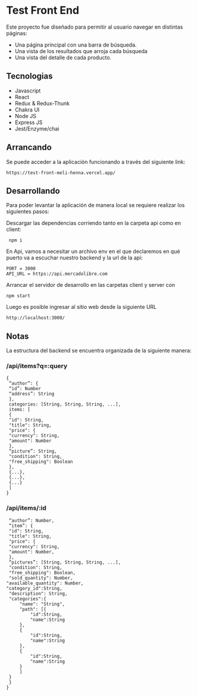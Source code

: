 # Test Front End

Este proyecto fue diseñado para permitir al usuario navegar en distintas páginas:

- Una página principal con una barra de búsqueda.
- Una vista de los resultados que arroja cada búsqueda
- Una vista del detalle de cada producto.



## Tecnologias

- Javascript
- React 
- Redux & Redux-Thunk
- Chakra UI
- Node JS
- Express JS
- Jest/Enzyme/chai


## Arrancando

Se puede acceder a la aplicación funcionando a través del siguiente link:

```
https://test-front-meli-henna.vercel.app/
```



## Desarrollando

Para poder levantar la aplicación de manera local se requiere realizar los siguientes pasos:


Descargar las dependencias corriendo tanto en la carpeta api como en client:

```
 npm i
```

En Api, vamos a necesitar un archivo env en el que declaremos en qué puerto va a escuchar nuestro backend y la url de la api:

```
PORT = 3000
API_URL = https://api.mercadolibre.com
```
Arrancar el servidor de desarrollo en las carpetas client y server con

```
npm start
```

Luego es posible ingresar al sitio web desde la siguiente URL

```
http://localhost:3000/
```





## Notas

La estructura del backend se encuentra organizada de la siguiente manera:

### /api/items?q=:query

```
{
 “author”: {
 “id”: Number
 “address”: String
 },
 categories: [String, String, String, ...],
 items: [
 {
 "id": String,
 "title": String,
 "price": {
 "currency": String,
 "amount": Number
 },
 “picture”: String,
 "condition": String,
 "free_shipping": Boolean
 },
 {...},
 {...},
 {...}
 ]
}

```



### /api/items/:id

```{
 “author”: Number,
 “item”: {
 "id": String,
 "title": String,
 "price": {
 "currency": String,
 "amount": Number,
 },
 “pictures”: [String, String, String, ...],
 "condition": String,
 "free_shipping": Boolean,
 "sold_quantity": Number,
"available_quantity": Number,
"category_id":String,
 "description": String,
 "categories":{
     "name": "String",
     "path": [{
         "id":String,
         "name":String
     },
     {
         "id":String,
         "name":String
     },
     {
         "id":String,
         "name":String
     }
     ]
 }
 }
}


```
